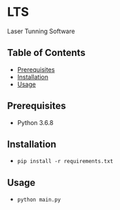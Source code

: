 # LTS

Laser Tunning Software

## Table of Contents

- [Prerequisites](#prerequisites)
- [Installation](#installation)
- [Usage](#usage)

## Prerequisites

* Python 3.6.8

## Installation

* `pip install -r requirements.txt`

## Usage

* `python main.py`
